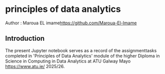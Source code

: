 # principles of data analytics

Author : Maroua EL imame<https://github.com/Maroua-El-Imame>

## Introduction

The present Jupyter notebook serves as a record of the assignmenttasks completed in 'Principles of Data Analytics' module of the higher Diploma in Science in Computing in Data Analytics at ATU Galway Mayo <https://www.atu.ie/> 2025/26.
